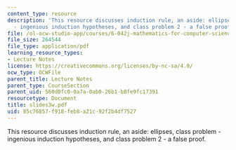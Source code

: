 ```yaml
---
content_type: resource
description: 'This resource discusses induction rule, an aside: ellipses, class problem
  - ingenious induction hypotheses, and class problem 2 - a false proof.'
file: /ol-ocw-studio-app/courses/6-042j-mathematics-for-computer-science-fall-2005/85c76857f918feb8a21c92f2b4df7527_slides3w.pdf
file_size: 264544
file_type: application/pdf
learning_resource_types:
- Lecture Notes
license: https://creativecommons.org/licenses/by-nc-sa/4.0/
ocw_type: OCWFile
parent_title: Lecture Notes
parent_type: CourseSection
parent_uid: 560d0fc0-0a7a-0ab0-26b1-b8fe9fc17391
resourcetype: Document
title: slides3w.pdf
uid: 85c76857-f918-feb8-a21c-92f2b4df7527
---
```

This resource discusses induction rule, an aside: ellipses, class problem - ingenious induction hypotheses, and class problem 2 - a false proof.